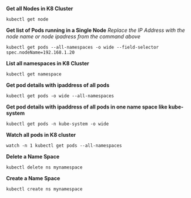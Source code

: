**Get all Nodes in K8 Cluster**

`kubectl get node `

**Get list of Pods running in a Single Node**
*Replace the IP Address with the node name or node ipadress from the command above*

`kubectl get pods --all-namespaces -o wide --field-selector spec.nodeName=192.168.1.20`

**List all namespaces in K8 Cluster**

`kubectl get namespace `

**Get pod details with ipaddress of all pods**

`kubectl get pods -o wide --all-namespaces`

**Get pod details with ipaddress of all pods in one name space like kube-system**

`kubectl get pods -n kube-system -o wide`

**Watch all pods in K8 cluster**

`watch -n 1 kubectl get pods --all-namespaces`

**Delete a Name Space**

`kubectl delete ns mynamespace`

**Create a Name Space**

`kubectl create ns mynamespace`




